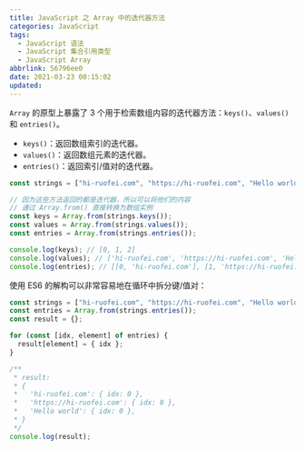 ```yaml
---
title: JavaScript 之 Array 中的迭代器方法
categories: JavaScript
tags:
  - JavaScript 语法
  - JavaScript 集合引用类型
  - JavaScript Array
abbrlink: 56796ee0
date: 2021-03-23 00:15:02
updated:
---
```


`Array` 的原型上暴露了 3 个用于检索数组内容的迭代器方法：`keys()`、`values()` 和 `entries()`。

- `keys()`：返回数组索引的迭代器。
- `values()`：返回数组元素的迭代器。
- `entries()`：返回索引/值对的迭代器。

<!-- more -->

```js
const strings = ["hi-ruofei.com", "https://hi-ruofei.com", "Hello world"];

// 因为这些方法返回的都是迭代器，所以可以将他们的内容
// 通过 Array.from() 直接转换为数组实例
const keys = Array.from(strings.keys());
const values = Array.from(strings.values());
const entries = Array.from(strings.entries());

console.log(keys); // [0, 1, 2]
console.log(values); // ['hi-ruofei.com', 'https://hi-ruofei.com', 'Hello world.'];
console.log(entries); // [[0, 'hi-ruofei.com'], [1, 'https://hi-ruofei.com'], [2, 'Hello world']]
```

使用 ES6 的解构可以非常容易地在循环中拆分键/值对：

```js
const strings = ["hi-ruofei.com", "https://hi-ruofei.com", "Hello world"];
const entries = Array.from(strings.entries());
const result = {};

for (const [idx, element] of entries) {
  result[element] = { idx };
}

/**
 * result:
 * {
 *   'hi-ruofei.com': { idx: 0 },
 *   'https://hi-ruofei.com': { idx: 0 },
 *   'Hello world': { idx: 0 },
 * }
 */
console.log(result);
```

